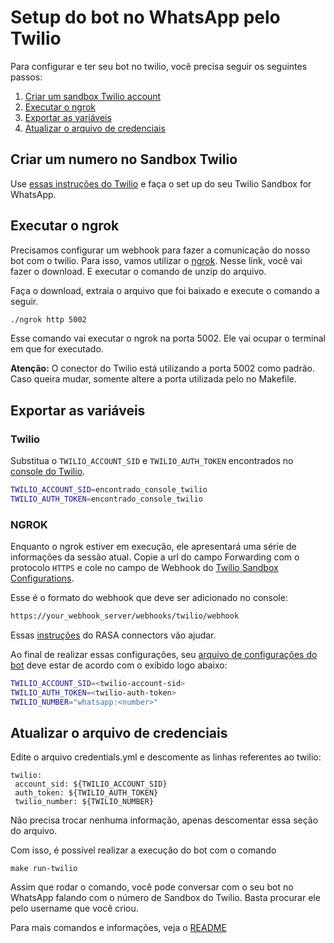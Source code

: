 # Setup do bot no WhatsApp pelo Twilio

Para configurar e ter seu bot no twilio, você precisa seguir os seguintes passos:
1. [Criar um sandbox Twilio account](#criar-um-numero-sandbox-twilio)
1. [Executar o ngrok](#executar-o-ngrok)
1. [Exportar as variáveis](#exportar-as-variáveis)
1. [Atualizar o arquivo de credenciais](#atualizar-o-arquivo-de-credenciais)

## Criar um numero no Sandbox Twilio

Use [essas instruções do Twilio](https://www.twilio.com/docs/whatsapp/sandbox) e faça o set up
do seu Twilio Sandbox for WhatsApp.

## Executar o ngrok

Precisamos configurar um webhook para fazer a comunicação do nosso bot com o twilio.
Para isso, vamos utilizar o [ngrok](https://ngrok.com/download).
Nesse link, você vai fazer o download. E executar o comando de unzip do arquivo.

Faça o download, extraia o arquivo que foi baixado e execute o comando a seguir.

```sh
./ngrok http 5002
```
Esse comando vai executar o ngrok na porta 5002. Ele vai ocupar o terminal em que for executado.

**Atenção:** O conector do Twilio está utilizando a porta 5002 como padrão.
Caso queira mudar, somente altere a porta utilizada pelo no Makefile.


## Exportar as variáveis

### Twilio

Substitua o `TWILIO_ACCOUNT_SID` e `TWILIO_AUTH_TOKEN` encontrados no [console do Twilio](https://console.twilio.com/?frameUrl=/console).

```sh
TWILIO_ACCOUNT_SID=encontrado_console_twilio
TWILIO_AUTH_TOKEN=encontrado_console_twilio
```

### NGROK

Enquanto o ngrok estiver em execução, ele apresentará uma série de informações da sessão atual.
Copie a url do campo Forwarding com o protocolo `HTTPS` e cole no campo de Webhook do [Twilio Sandbox Configurations](https://console.twilio.com/?frameUrl=/console/sms/whatsapp/sandbox).

Esse é o formato do webhook que deve ser adicionado no console:

```sh
https://your_webhook_server/webhooks/twilio/webhook
```

Essas [instruções](https://rasa.com/docs/rasa/connectors/twilio) do RASA connectors vão ajudar.

Ao final de realizar essas configurações, seu [arquivo de configurações do bot] deve estar de acordo com o exibido logo abaixo:

```sh
TWILIO_ACCOUNT_SID=<twilio-account-sid>
TWILIO_AUTH_TOKEN=<twilio-auth-token>
TWILIO_NUMBER="whatsapp:<number>"
```

## Atualizar o arquivo de credenciais

Edite o arquivo credentials.yml e descomente as linhas referentes ao twilio:
```
twilio:
 account_sid: ${TWILIO_ACCOUNT_SID}
 auth_token: ${TWILIO_AUTH_TOKEN}
 twilio_number: ${TWILIO_NUMBER}
```
Não precisa trocar nenhuma informação, apenas descomentar essa seção do arquivo.


Com isso, é possível realizar a execução do bot com o comando

```
make run-twilio
```

Assim que rodar o comando, você pode conversar com o seu bot no WhatsApp falando com o número de Sandbox do Twilio.
Basta procurar ele pelo username que você criou.

Para mais comandos e informações, veja o [README](https://github.com/lappis-unb/rasa-ptbr-boilerplate/blob/main/README.md)

[arquivo de configurações do bot]: https://github.com/lappis-unb/rasa-ptbr-boilerplate/blob/main/env/bot-twilio.env
